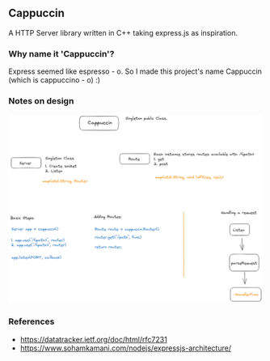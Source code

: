 ## Cappuccin

A HTTP Server library written in C++ taking express.js as inspiration. 

### Why name it 'Cappuccin'?

Express seemed like espresso - o. So I made this project's name Cappuccin (which is cappuccino - o) :)

### Notes on design

![](assets/v1.png)

### References

 - https://datatracker.ietf.org/doc/html/rfc7231
 - https://www.sohamkamani.com/nodejs/expressjs-architecture/
